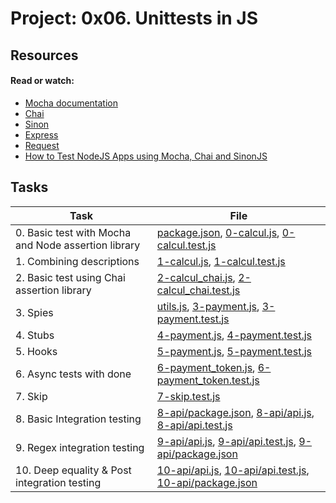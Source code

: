 # Project: 0x06. Unittests in JS

## Resources

#### Read or watch:

- [Mocha documentation](https://intranet.alxswe.com/rltoken/Gx5mfX41__cc2hwepcl0aA)
- [Chai](https://intranet.alxswe.com/rltoken/Rs3SrSdr9OxPp-4099A0cg)
- [Sinon](https://intranet.alxswe.com/rltoken/5KsW5N9sG3sGWW3z-jkNwA)
- [Express](https://intranet.alxswe.com/rltoken/Jq58SNUh8jcZqKoFcuOQdw)
- [Request](https://intranet.alxswe.com/rltoken/FcJfzr2jUJSj8Xp3z9L1wg)
- [How to Test NodeJS Apps using Mocha, Chai and SinonJS](https://intranet.alxswe.com/rltoken/HwB8gViDosy8znk7H9i4Pw)

## Tasks

| Task                                                | File                                                                                                                       |
| --------------------------------------------------- | -------------------------------------------------------------------------------------------------------------------------- |
| 0. Basic test with Mocha and Node assertion library | [package.json](./package.json), [0-calcul.js](./0-calcul.js), [0-calcul.test.js](./0-calcul.test.js)                       |
| 1. Combining descriptions                           | [1-calcul.js](./1-calcul.js), [1-calcul.test.js](./1-calcul.test.js)                                                       |
| 2. Basic test using Chai assertion library          | [2-calcul_chai.js](./2-calcul_chai.js), [2-calcul_chai.test.js](./2-calcul_chai.test.js)                                   |
| 3. Spies                                            | [utils.js](./utils.js), [3-payment.js](./3-payment.js), [3-payment.test.js](./3-payment.test.js)                           |
| 4. Stubs                                            | [4-payment.js](./4-payment.js), [4-payment.test.js](./4-payment.test.js)                                                   |
| 5. Hooks                                            | [5-payment.js](./5-payment.js), [5-payment.test.js](./5-payment.test.js)                                                   |
| 6. Async tests with done                            | [6-payment_token.js](./6-payment_token.js), [6-payment_token.test.js](./6-payment_token.test.js)                           |
| 7. Skip                                             | [7-skip.test.js](./7-skip.test.js)                                                                                         |
| 8. Basic Integration testing                        | [8-api/package.json](./8-api/package.json), [8-api/api.js](./8-api/api.js), [8-api/api.test.js](./8-api/api.test.js)       |
| 9. Regex integration testing                        | [9-api/api.js](./9-api/api.js), [9-api/api.test.js](./9-api/api.test.js), [9-api/package.json](./9-api/package.json)       |
| 10. Deep equality & Post integration testing        | [10-api/api.js](./10-api/api.js), [10-api/api.test.js](./10-api/api.test.js), [10-api/package.json](./10-api/package.json) |
